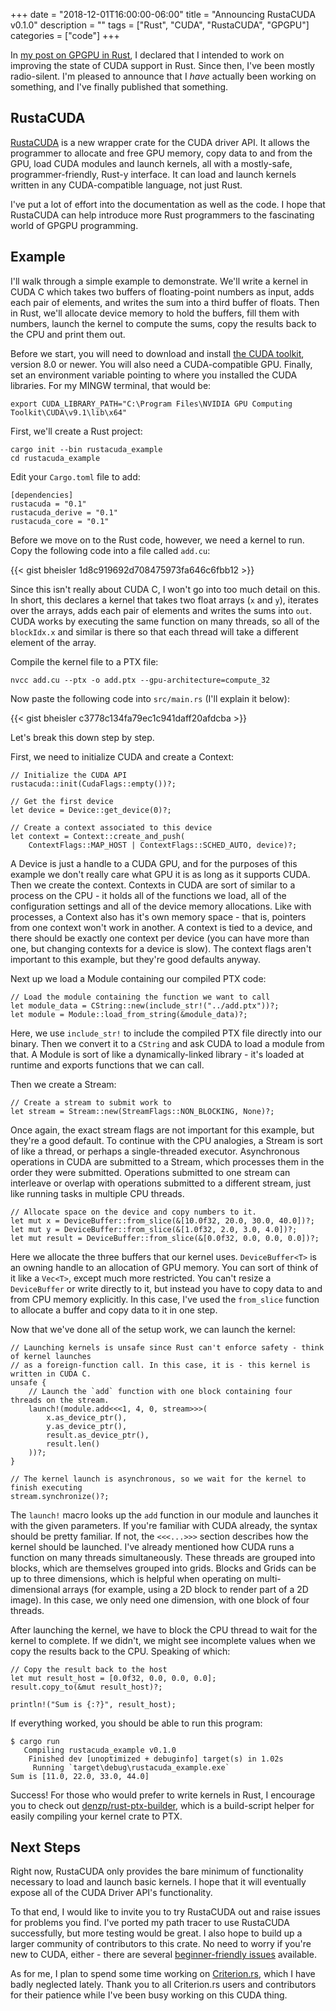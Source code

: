 +++
date = "2018-12-01T16:00:00-06:00"
title = "Announcing RustaCUDA v0.1.0"
description = ""
tags = ["Rust", "CUDA", "RustaCUDA", "GPGPU"]
categories = ["code"]
+++

In [my post on GPGPU in Rust](/post/state-of-gpgpu-in-rust.md), I declared that I intended to work
on improving the state of CUDA support in Rust. Since then, I've been mostly radio-silent. I'm
pleased to announce that I _have_ actually been working on something, and I've finally published
that something.

## RustaCUDA

[RustaCUDA](https://github.com/bheisler/RustaCUDA) is a new wrapper crate for the CUDA driver API.
It allows the programmer to allocate and free GPU memory, copy data to and from the GPU, load CUDA
modules and launch kernels, all with a mostly-safe, programmer-friendly, Rust-y interface. It can
load and launch kernels written in any CUDA-compatible language, not just Rust.

I've put a lot of effort into the documentation as well as the code. I hope that RustaCUDA can help
introduce more Rust programmers to the fascinating world of GPGPU programming.

## Example

I'll walk through a simple example to demonstrate. We'll write a kernel in CUDA C which takes two
buffers of floating-point numbers as input, adds each pair of elements, and writes the sum into a
third buffer of floats. Then in Rust, we'll allocate device memory to hold the buffers, fill them
with numbers, launch the kernel to compute the sums, copy the results back to the CPU and print
them out.

Before we start, you will need to download and install [the CUDA
toolkit](https://developer.nvidia.com/cuda-downloads), version 8.0 or newer. You will also need a
CUDA-compatible GPU. Finally, set an environment variable pointing to where you installed the CUDA
libraries. For my MINGW terminal, that would be:

```
export CUDA_LIBRARY_PATH="C:\Program Files\NVIDIA GPU Computing Toolkit\CUDA\v9.1\lib\x64" 
```

First, we'll create a Rust project:

```
cargo init --bin rustacuda_example
cd rustacuda_example
```

Edit your `Cargo.toml` file to add:

```
[dependencies]
rustacuda = "0.1"
rustacuda_derive = "0.1"
rustacuda_core = "0.1"
```

Before we move on to the Rust code, however, we need a kernel to run. Copy the following code into
a file called `add.cu`:

{{< gist bheisler 1d8c919692d708475973fa646c6fbb12 >}}

Since this isn't really about CUDA C, I won't go into too much detail on this. In short, this
declares a kernel that takes two float arrays (`x` and `y`), iterates over the arrays, adds each
pair of elements and writes the sums into `out`. CUDA works by executing the same function on many
threads, so all of the `blockIdx.x` and similar is there so that each thread will take a different
element of the array.

Compile the kernel file to a PTX file:

```
nvcc add.cu --ptx -o add.ptx --gpu-architecture=compute_32
```

Now paste the following code into `src/main.rs` (I'll explain it below):

{{< gist bheisler c3778c134fa79ec1c941daff20afdcba >}}

Let's break this down step by step.

First, we need to initialize CUDA and create a Context:

```
// Initialize the CUDA API
rustacuda::init(CudaFlags::empty())?;

// Get the first device
let device = Device::get_device(0)?;

// Create a context associated to this device
let context = Context::create_and_push(
    ContextFlags::MAP_HOST | ContextFlags::SCHED_AUTO, device)?;
```

A Device is just a handle to a CUDA GPU, and for the purposes of this example we don't really care
what GPU it is as long as it supports CUDA. Then we create the context. Contexts in CUDA are sort
of similar to a process on the CPU - it holds all of the functions we load, all of the
configuration settings and all of the device memory allocations. Like with processes, a Context
also has it's own memory space - that is, pointers from one context won't work in another. A
context is tied to a device, and there should be exactly one context per device (you can have more
than one, but changing contexts for a device is slow). The context flags aren't important to this
example, but they're good defaults anyway.

Next up we load a Module containing our compiled PTX code:

```
// Load the module containing the function we want to call
let module_data = CString::new(include_str!("../add.ptx"))?;
let module = Module::load_from_string(&module_data)?;
```

Here, we use `include_str!` to include the compiled PTX file directly into our binary. Then we
convert it to a `CString` and ask CUDA to load a module from that. A Module is sort of like a
dynamically-linked library - it's loaded at runtime and exports functions that we can call.

Then we create a Stream:

```
// Create a stream to submit work to
let stream = Stream::new(StreamFlags::NON_BLOCKING, None)?;
```

Once again, the exact stream flags are not important for this example, but they're a good default.
To continue with the CPU analogies, a Stream is sort of like a thread, or perhaps a single-threaded
executor. Asynchronous operations in CUDA are submitted to a Stream, which processes them in the
order they were submitted. Operations submitted to one stream can interleave or overlap with
operations submitted to a different stream, just like running tasks in multiple CPU threads.

```
// Allocate space on the device and copy numbers to it.
let mut x = DeviceBuffer::from_slice(&[10.0f32, 20.0, 30.0, 40.0])?;
let mut y = DeviceBuffer::from_slice(&[1.0f32, 2.0, 3.0, 4.0])?;
let mut result = DeviceBuffer::from_slice(&[0.0f32, 0.0, 0.0, 0.0])?;
```

Here we allocate the three buffers that our kernel uses. `DeviceBuffer<T>` is an owning handle to an
allocation of GPU memory. You can sort of think of it like a `Vec<T>`, except much more restricted.
You can't resize a `DeviceBuffer` or write directly to it, but instead you have to copy data to and
from CPU memory explicitly. In this case, I've used the `from_slice` function to allocate a buffer
and copy data to it in one step.

Now that we've done all of the setup work, we can launch the kernel:

```
// Launching kernels is unsafe since Rust can't enforce safety - think of kernel launches
// as a foreign-function call. In this case, it is - this kernel is written in CUDA C.
unsafe {
    // Launch the `add` function with one block containing four threads on the stream.
    launch!(module.add<<<1, 4, 0, stream>>>(
        x.as_device_ptr(),
        y.as_device_ptr(),
        result.as_device_ptr(),
        result.len()
    ))?;
}

// The kernel launch is asynchronous, so we wait for the kernel to finish executing
stream.synchronize()?;
```

The `launch!` macro looks up the `add` function in our module and launches it with the given
parameters. If you're familiar with CUDA already, the syntax should be pretty familiar. If not,
the `<<<...>>>` section describes how the kernel should be launched. I've already mentioned how
CUDA runs a function on many threads simultaneously. These threads are grouped into blocks, which
are themselves grouped into grids. Blocks and Grids can be up to three dimensions, which is helpful
when operating on multi-dimensional arrays (for example, using a 2D block to render part of a 2D
image). In this case, we only need one dimension, with one block of four threads. 

After launching the kernel, we have to block the CPU thread to wait for the kernel to complete. If
we didn't, we might see incomplete values when we copy the results back to the CPU. Speaking of
which:

```
// Copy the result back to the host
let mut result_host = [0.0f32, 0.0, 0.0, 0.0];
result.copy_to(&mut result_host)?;

println!("Sum is {:?}", result_host);
```

If everything worked, you should be able to run this program:

```
$ cargo run
   Compiling rustacuda_example v0.1.0
    Finished dev [unoptimized + debuginfo] target(s) in 1.02s
     Running `target\debug\rustacuda_example.exe`
Sum is [11.0, 22.0, 33.0, 44.0]
```

Success! For those who would prefer to write kernels in Rust, I encourage you to check out
[denzp/rust-ptx-builder](https://github.com/denzp/rust-ptx-builder), which is a build-script helper
for easily compiling your kernel crate to PTX.

## Next Steps

Right now, RustaCUDA only provides the bare minimum of functionality necessary to load and launch
basic kernels. I hope that it will eventually expose all of the CUDA Driver API's functionality.

To that end, I would like to invite you to try RustaCUDA out and raise issues for problems you
find. I've ported my path tracer to use RustaCUDA successfully, but more testing would be great. I
also hope to build up a larger community of contributors to this crate. No need to worry if you're
new to CUDA, either - there are several [beginner-friendly
issues](https://github.com/bheisler/RustaCUDA/issues?q=is%3Aissue+is%3Aopen+label%3ABeginner)
available.

As for me, I plan to spend some time working on
[Criterion.rs](https://github.com/japaric/criterion.rs), which I have badly neglected lately. Thank
you to all Criterion.rs users and contributors for their patience while I've been busy working on
this CUDA thing.